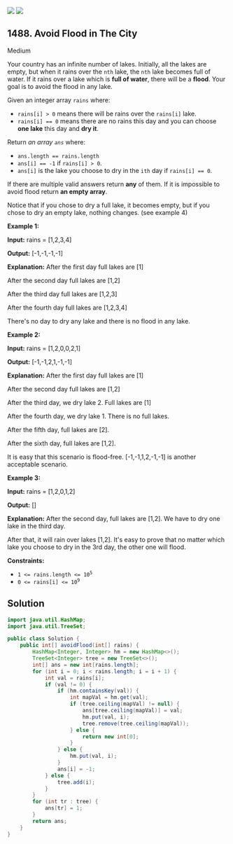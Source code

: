 [![](https://img.shields.io/github/stars/javadev/LeetCode-in-Java?label=Stars&style=flat-square)](https://github.com/javadev/LeetCode-in-Java)
[![](https://img.shields.io/github/forks/javadev/LeetCode-in-Java?label=Fork%20me%20on%20GitHub%20&style=flat-square)](https://github.com/javadev/LeetCode-in-Java/fork)

## 1488\. Avoid Flood in The City

Medium

Your country has an infinite number of lakes. Initially, all the lakes are empty, but when it rains over the `nth` lake, the `nth` lake becomes full of water. If it rains over a lake which is **full of water**, there will be a **flood**. Your goal is to avoid the flood in any lake.

Given an integer array `rains` where:

*   `rains[i] > 0` means there will be rains over the `rains[i]` lake.
*   `rains[i] == 0` means there are no rains this day and you can choose **one lake** this day and **dry it**.

Return _an array `ans`_ where:

*   `ans.length == rains.length`
*   `ans[i] == -1` if `rains[i] > 0`.
*   `ans[i]` is the lake you choose to dry in the `ith` day if `rains[i] == 0`.

If there are multiple valid answers return **any** of them. If it is impossible to avoid flood return **an empty array**.

Notice that if you chose to dry a full lake, it becomes empty, but if you chose to dry an empty lake, nothing changes. (see example 4)

**Example 1:**

**Input:** rains = [1,2,3,4]

**Output:** [-1,-1,-1,-1]

**Explanation:** After the first day full lakes are [1]

After the second day full lakes are [1,2]

After the third day full lakes are [1,2,3]

After the fourth day full lakes are [1,2,3,4]

There's no day to dry any lake and there is no flood in any lake.

**Example 2:**

**Input:** rains = [1,2,0,0,2,1]

**Output:** [-1,-1,2,1,-1,-1]

**Explanation:** After the first day full lakes are [1]

After the second day full lakes are [1,2]

After the third day, we dry lake 2. Full lakes are [1]

After the fourth day, we dry lake 1. There is no full lakes.

After the fifth day, full lakes are [2].

After the sixth day, full lakes are [1,2].

It is easy that this scenario is flood-free. [-1,-1,1,2,-1,-1] is another acceptable scenario.

**Example 3:**

**Input:** rains = [1,2,0,1,2]

**Output:** []

**Explanation:** After the second day, full lakes are [1,2]. We have to dry one lake in the third day.

After that, it will rain over lakes [1,2]. It's easy to prove that no matter which lake you choose to dry in the 3rd day, the other one will flood.

**Constraints:**

*   <code>1 <= rains.length <= 10<sup>5</sup></code>
*   <code>0 <= rains[i] <= 10<sup>9</sup></code>

## Solution

```java
import java.util.HashMap;
import java.util.TreeSet;

public class Solution {
    public int[] avoidFlood(int[] rains) {
        HashMap<Integer, Integer> hm = new HashMap<>();
        TreeSet<Integer> tree = new TreeSet<>();
        int[] ans = new int[rains.length];
        for (int i = 0; i < rains.length; i = i + 1) {
            int val = rains[i];
            if (val != 0) {
                if (hm.containsKey(val)) {
                    int mapVal = hm.get(val);
                    if (tree.ceiling(mapVal) != null) {
                        ans[tree.ceiling(mapVal)] = val;
                        hm.put(val, i);
                        tree.remove(tree.ceiling(mapVal));
                    } else {
                        return new int[0];
                    }
                } else {
                    hm.put(val, i);
                }
                ans[i] = -1;
            } else {
                tree.add(i);
            }
        }
        for (int tr : tree) {
            ans[tr] = 1;
        }
        return ans;
    }
}
```